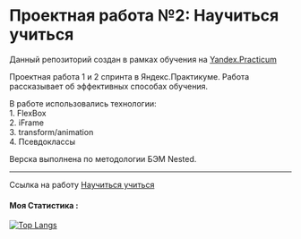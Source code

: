 # Проектная работа №2: Научиться учиться #


Данный репозиторий создан в рамках обучения на [Yandex.Practicum](https://practicum.yandex.ru "Я практикум")

Проектная работа 1 и 2 спринта в Яндекс.Практикуме. Работа рассказывает об эффективных способах обучения.

В работе использовались технологии:  
      1. FlexBox  
      2. iFrame  
      3. transform/animation  
      4. Псевдоклассы  

Верска выполнена по методологии БЭМ Nested.

****
Cсылка на работу [Научиться учиться](https://vyacheslav321.github.io/how-to-learn/index.html)
   
#### Моя Статистика :
[![Top Langs](https://github-readme-stats.vercel.app/api/top-langs/?username=Vyacheslav321&layout=compact&theme=vision-friendly)](https://github.com/Vyacheslav321/github-readme-stats)
